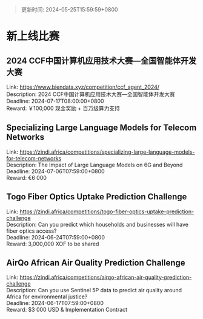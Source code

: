 > 更新时间: 2024-05-25T15:59:59+0800 

# 新上线比赛


## 2024 CCF中国计算机应用技术大赛—全国智能体开发大赛
Link: https://www.biendata.xyz/competition/ccf_agent_2024/  
Description: 2024 CCF中国计算机应用技术大赛—全国智能体开发大赛  
Deadline: 2024-07-17T08:00:00+0800  
Reward: ￥100,000 现金奖励 + 百万级算力支持  

## Specializing Large Language Models for Telecom Networks 
Link: https://zindi.africa/competitions/specializing-large-language-models-for-telecom-networks  
Description: The Impact of Large Language Models on 6G and Beyond  
Deadline: 2024-07-06T07:59:00+0800  
Reward: €6 000  

## Togo Fiber Optics Uptake Prediction Challenge
Link: https://zindi.africa/competitions/togo-fiber-optics-uptake-prediction-challenge  
Description: Can you predict which households and businesses will have fiber optics access?  
Deadline: 2024-06-24T07:59:00+0800  
Reward: 3,000,000 XOF to be shared  

## AirQo African Air Quality Prediction Challenge
Link: https://zindi.africa/competitions/airqo-african-air-quality-prediction-challenge  
Description: Can you use Sentinel 5P data to predict air quality around Africa for environmental justice?  
Deadline: 2024-06-17T07:59:00+0800  
Reward: $3 000 USD & Implementation Contract  

